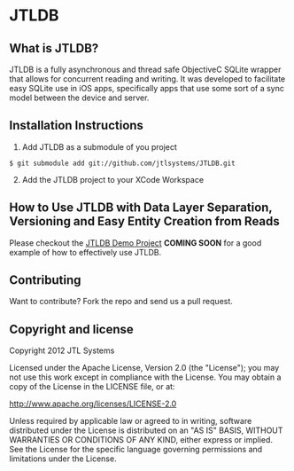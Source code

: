 JTLDB
=====

## What is JTLDB?
JTLDB is a fully asynchronous and thread safe ObjectiveC SQLite wrapper that allows for concurrent reading and writing.  It was developed to facilitate easy SQLite use in iOS apps, specifically apps that use some sort of a sync model between the device and server.

## Installation Instructions

1. Add JTLDB as a submodule of you project
```
$ git submodule add git://github.com/jtlsystems/JTLDB.git  
```

2. Add the JTLDB project to your XCode Workspace

## How to Use JTLDB with Data Layer Separation, Versioning and Easy Entity Creation from Reads
Please checkout the [JTLDB Demo Project]() __COMING SOON__ for a good example of how to effectively use JTLDB.

## Contributing
Want to contribute? Fork the repo and send us a pull request.

## Copyright and license
Copyright 2012 JTL Systems

Licensed under the Apache License, Version 2.0 (the "License");
you may not use this work except in compliance with the License.
You may obtain a copy of the License in the LICENSE file, or at:

   http://www.apache.org/licenses/LICENSE-2.0

Unless required by applicable law or agreed to in writing, software
distributed under the License is distributed on an "AS IS" BASIS,
WITHOUT WARRANTIES OR CONDITIONS OF ANY KIND, either express or implied.
See the License for the specific language governing permissions and
limitations under the License.
